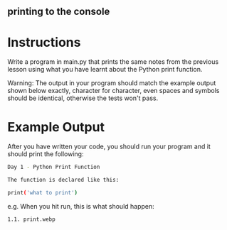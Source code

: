 ## printing to the console

# Instructions
Write a program in main.py that prints the same notes from the previous lesson using what you have learnt about the Python print function.

Warning: The output in your program should match the example output shown below exactly, character for character, even spaces and symbols should be identical, otherwise the tests won't pass.
# Example Output
After you have written your code, you should run your program and it should print the following:

```bash
Day 1 - Python Print Function
```

```bash
The function is declared like this:
```
```bash
print('what to print')
```
e.g. When you hit run, this is what should happen:
```bash
1.1. print.webp
```
